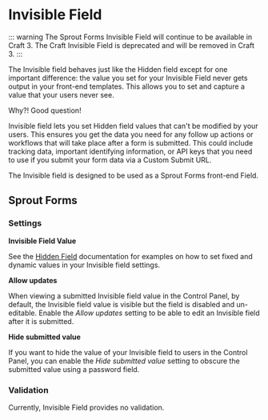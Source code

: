 # Invisible Field

::: warning
The Sprout Forms Invisible Field will continue to be available in Craft 3. The Craft Invisible Field is deprecated and will be removed in Craft 3.
:::

The Invisible field behaves just like the Hidden field except for one important difference: the value you set for your Invisible Field never gets output in your front-end templates. This allows you to set and capture a value that your users never see.

Why?! Good question!

Invisible field lets you set Hidden field values that can't be modified by your users. This ensures you get the data you need for any follow up actions or workflows that will take place after a form is submitted. This could include tracking data, important identifying information, or API keys that you need to use if you submit your form data via a Custom Submit URL.

The Invisible field is designed to be used as a Sprout Forms front-end Field.

## Sprout Forms

### Settings

**Invisible Field Value**

See the [Hidden Field](./hidden-field.md) documentation for examples on how to set fixed and dynamic values in your Invisible field settings.

**Allow updates**

When viewing a submitted Invisible field value in the Control Panel, by default, the Invisible field value is visible but the field is disabled and un-editable. Enable the _Allow updates_ setting to be able to edit an Invisible field after it is submitted.

**Hide submitted value**

If you want to hide the value of your Invisible field to users in the Control Panel, you can enable the _Hide submitted value_ setting to obscure the submitted value using a password field.

### Validation

Currently, Invisible Field provides no validation.
